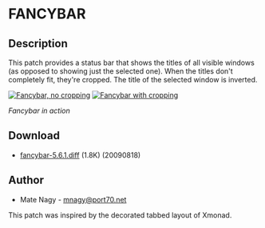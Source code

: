 # FANCYBAR

## Description

This patch provides a status bar that shows the titles of all visible windows
(as opposed to showing just the selected one). When the titles don't completely
fit, they're cropped. The title of the selected window is inverted.

[![Fancybar, no cropping][1]][2] [![Fancybar with cropping][3]][4]

*Fancybar in action*

## Download

 * [fancybar-5.6.1.diff](fancybar-5.6.1.diff) (1.8K) (20090818)

## Author

 * Mate Nagy - <mnagy@port70.net>

This patch was inspired by the decorated tabbed layout of Xmonad.

[1]: http://port70.net/~kzed/dwm-5.6.1/dwm-5.6.1-fancybar-1.png.jpg
[2]: http://port70.net/~kzed/dwm-5.6.1/dwm-5.6.1-fancybar-1.png
[3]: http://port70.net/~kzed/dwm-5.6.1/dwm-5.6.1-fancybar-2.png.jpg
[4]: http://port70.net/~kzed/dwm-5.6.1/dwm-5.6.1-fancybar-2.png
